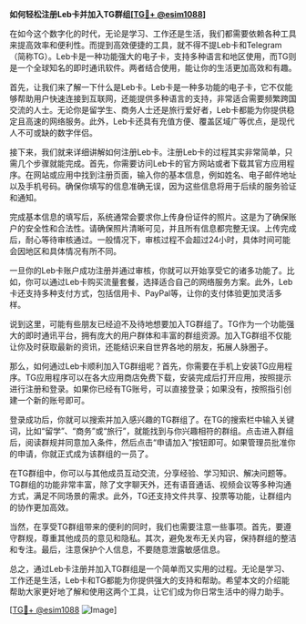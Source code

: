 **如何轻松注册Leb卡并加入TG群组[[TG💪+ @esim1088](https://t.me/s/esim1088)]**

在如今这个数字化的时代，无论是学习、工作还是生活，我们都需要依赖各种工具来提高效率和便利性。而提到高效便捷的工具，就不得不提Leb卡和Telegram（简称TG）。Leb卡是一种功能强大的电子卡，支持多种语言和地区使用，而TG则是一个全球知名的即时通讯软件。两者结合使用，能让你的生活更加高效和有趣。

首先，让我们来了解一下什么是Leb卡。Leb卡是一种多功能的电子卡，它不仅能够帮助用户快速连接到互联网，还能提供多种语言的支持，非常适合需要频繁跨国交流的人士。无论你是留学生、商务人士还是旅行爱好者，Leb卡都能为你提供稳定且高速的网络服务。此外，Leb卡还具有充值方便、覆盖区域广等优点，是现代人不可或缺的数字伴侣。

接下来，我们就来详细讲解如何注册Leb卡。注册Leb卡的过程其实非常简单，只需几个步骤就能完成。首先，你需要访问Leb卡的官方网站或者下载其官方应用程序。在网站或应用中找到注册页面，输入你的基本信息，例如姓名、电子邮件地址以及手机号码。确保你填写的信息准确无误，因为这些信息将用于后续的服务验证和通知。

完成基本信息的填写后，系统通常会要求你上传身份证件的照片。这是为了确保账户的安全性和合法性。请确保照片清晰可见，并且所有信息都完整无误。上传完成后，耐心等待审核通过。一般情况下，审核过程不会超过24小时，具体时间可能会因地区和具体情况有所不同。

一旦你的Leb卡账户成功注册并通过审核，你就可以开始享受它的诸多功能了。比如，你可以通过Leb卡购买流量套餐，选择适合自己的网络服务方案。此外，Leb卡还支持多种支付方式，包括信用卡、PayPal等，让你的支付体验更加灵活多样。

说到这里，可能有些朋友已经迫不及待地想要加入TG群组了。TG作为一个功能强大的即时通讯平台，拥有庞大的用户群体和丰富的群组资源。加入TG群组不仅能让你及时获取最新的资讯，还能结识来自世界各地的朋友，拓展人脉圈子。

那么，如何通过Leb卡顺利加入TG群组呢？首先，你需要在手机上安装TG应用程序。TG应用程序可以在各大应用商店免费下载，安装完成后打开应用，按照提示进行注册和登录。如果你已经有TG账号，可以直接登录；如果没有，按照指引创建一个新的账号即可。

登录成功后，你就可以搜索并加入感兴趣的TG群组了。在TG的搜索栏中输入关键词，比如“留学”、“商务”或“旅行”，就能找到与你兴趣相符的群组。点击进入群组后，阅读群规并同意加入条件，然后点击“申请加入”按钮即可。如果管理员批准你的申请，你就正式成为该群组的一员了。

在TG群组中，你可以与其他成员互动交流，分享经验、学习知识、解决问题等。TG群组的功能非常丰富，除了文字聊天外，还有语音通话、视频会议等多种沟通方式，满足不同场景的需求。此外，TG还支持文件共享、投票等功能，让群组内的协作更加高效。

当然，在享受TG群组带来的便利的同时，我们也需要注意一些事项。首先，要遵守群规，尊重其他成员的意见和隐私。其次，避免发布无关内容，保持群组的整洁和专注。最后，注意保护个人信息，不要随意泄露敏感信息。

总之，通过Leb卡注册并加入TG群组是一个简单而又实用的过程。无论是学习、工作还是生活，Leb卡和TG都能为你提供强大的支持和帮助。希望本文的介绍能帮助大家更好地了解和使用这两个工具，让它们成为你日常生活中的得力助手。

[[TG💪+ @esim1088](https://t.me/s/esim1088) ![Image](https://i.postimg.cc/4NQfJmqS/Snipaste-2025-05-13-00-14-12.png)]